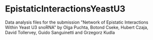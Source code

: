 # EpistaticInteractionsYeastU3

Data analysis files for the submission 
"Network of Epistatic Interactions Within Yeast U3 snoRNA"
by Olga Puchta, Botond Cseke, Hubert Czaja, David Tollervey, Guido Sanguinetti and  Grzegorz Kudla

